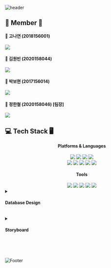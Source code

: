 ![header](https://capsule-render.vercel.app/api?type=waving&color=auto&height=260&section=header&text=Create%20of%20My%20Own%20Emoji&fontSize=55&animation=fadeIn&fontAlignY=38&desc=나만의%20이모티콘%20생성&descAlignY=51&descAlign=65)

## 👥 Member 👥
<h4>👧 고나연 (2018156001)</h4>
<a href="https://github.com/ssedogdoom">
    <img src="http://img.shields.io/badge/ssedogdoom-gray?logo=github"/>
</a>

<h4>🧑 김원빈 (2020158044)</h4>
<a href="https://github.com/diffngood">
    <img src="http://img.shields.io/badge/diffngood-gray?logo=github"/>
</a>

<h4>🧑 박보현 (2017156014)
</h4>
<a href="https://github.com/bohyun5904">
  <img src="http://img.shields.io/badge/bohyun5904-gray?logo=github"/>
</a>

<h4>🤴 정한철 (2020158046) [팀장]</h4>
<a href="https://github.com/HancheolJeong">
    <img src="http://img.shields.io/badge/HancheolJeong-gray?logo=github"/>
</a>
<br>


## 💻️ Tech Stack 🖥️
<div align="center">
  <div align="center">
    <h4>Platforms & Languages</h4>
  </div>
  <img src="https://img.shields.io/badge/HTML5-E34F26?style=flat&logo=HTML5&logoColor=white" />
  <img src="https://img.shields.io/badge/CSS3-1572B6?style=flat&logo=CSS3&logoColor=white" />
  <img src="https://img.shields.io/badge/JavaScript-yellow?style=flat&logo=JavaScript&logoColor=white" />
  <img src="https://img.shields.io/badge/Django-092E20?style=flat&logo=Django&logoColor=white" />
  <!--<img src="https://img.shields.io/badge/React-61DAFB?style=flat&logo=React&logoColor=white" />-->
  <br>
  <img src="https://img.shields.io/badge/Python-3776AB?style=flat&logo=Python&logoColor=white" />
  <img src="https://img.shields.io/badge/OpenCV-5C3EE8?style=flat&logo=OpenCV&logoColor=white" />
  <img src="https://img.shields.io/badge/Dlib-008000?style=flat&logo=Dlib&logoColor=white" />
  <img src="https://img.shields.io/badge/GAN-282C4C?style=flat&logo=Google Drive&logoColor=white" />
  <img src="https://img.shields.io/badge/MySQL-4479A1?style=flat&logo=MySQL&logoColor=white" />
  <div align="center">
    <h4>Tools</h4>
  </div>
  <img src="https://img.shields.io/badge/Visual Studio Code-007ACC?style=flat&logo=Visual Studio Code&logoColor=white" />
  <img src="https://img.shields.io/badge/Figma-F24E1E?style=flat&logo=Figma&logoColor=white" />
  <img src="https://img.shields.io/badge/Discord-5865F2?style=flat&logo=Discord&logoColor=white" />
  <img src="https://img.shields.io/badge/GitHub-181717?style=flat&logo=GitHub&logoColor=white" />
  <img src="https://img.shields.io/badge/Notion-000000?style=flat&logo=Notion&logoColor=white" />
</div>

<details>
  <summary><h4>Database Design</h4></summary>
  
  DB 설계 추가예정
</details>

<br>

<details>
  <summary><h4>Storyboard</h4></summary>
  [임시 스토리보드]
  
  ![img](https://user-images.githubusercontent.com/103239379/226330891-38037002-c71c-46e8-90fb-698a02a5d36e.jpg)
  스토리보드 수정예정
</details>

<br><br><br>
![Footer](https://capsule-render.vercel.app/api?type=waving&color=auto&height=200&section=footer)

